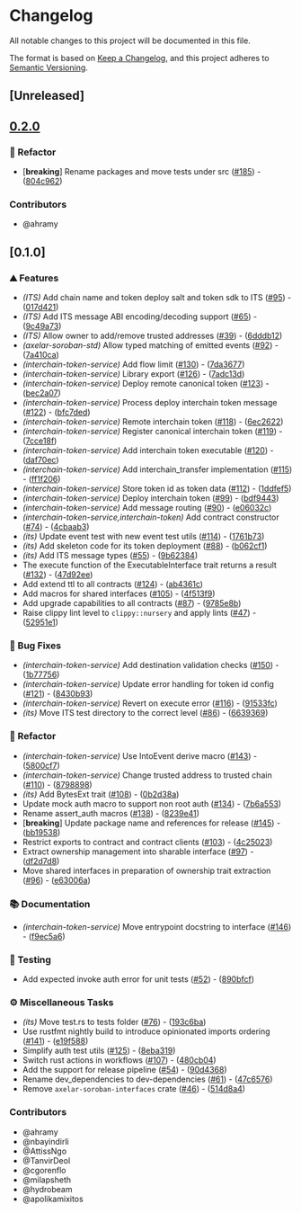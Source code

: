 # Changelog

All notable changes to this project will be documented in this file.

The format is based on [Keep a Changelog](https://keepachangelog.com/en/1.0.0/),
and this project adheres to [Semantic Versioning](https://semver.org/spec/v2.0.0.html).

## [Unreleased]

## [0.2.0](https://github.com/axelarnetwork/axelar-cgp-stellar/compare/stellar-interchain-token-service-v0.1.0...stellar-interchain-token-service-v0.2.0)

### 🚜 Refactor

- [**breaking**] Rename packages and move tests under src ([#185](https://github.com/axelarnetwork/axelar-cgp-stellar/pull/185)) - ([804c962](https://github.com/axelarnetwork/axelar-cgp-stellar/commit/804c962a667a7889c447decf8155c4f56c7b1bdb))

### Contributors

* @ahramy

## [0.1.0]

### ⛰️ Features

- *(ITS)* Add chain name and token deploy salt and token sdk to ITS ([#95](https://github.com/axelarnetwork/axelar-cgp-stellar/pull/95)) - ([017d421](https://github.com/axelarnetwork/axelar-cgp-stellar/commit/017d421eb8c131a84de1b49fca89a45b094e2da9))
- *(ITS)* Add ITS message ABI encoding/decoding support ([#65](https://github.com/axelarnetwork/axelar-cgp-stellar/pull/65)) - ([9c49a73](https://github.com/axelarnetwork/axelar-cgp-stellar/commit/9c49a73346d161b8bd52060ef764db04464ceb80))
- *(ITS)* Allow owner to add/remove trusted addresses ([#39](https://github.com/axelarnetwork/axelar-cgp-stellar/pull/39)) - ([6dddb12](https://github.com/axelarnetwork/axelar-cgp-stellar/commit/6dddb124a73c40de17b0e88aa570edeb6db4efc5))
- *(axelar-soroban-std)* Allow typed matching of emitted events ([#92](https://github.com/axelarnetwork/axelar-cgp-stellar/pull/92)) - ([7a410ca](https://github.com/axelarnetwork/axelar-cgp-stellar/commit/7a410cab94a280777361e75c73675431b2c1be2f))
- *(interchain-token-service)* Add flow limit ([#130](https://github.com/axelarnetwork/axelar-cgp-stellar/pull/130)) - ([7da3677](https://github.com/axelarnetwork/axelar-cgp-stellar/commit/7da36774cfa4f44d7bd66de9ac04f8ed0d4c6160))
- *(interchain-token-service)* Library export ([#126](https://github.com/axelarnetwork/axelar-cgp-stellar/pull/126)) - ([7adc13d](https://github.com/axelarnetwork/axelar-cgp-stellar/commit/7adc13d91bd322c9d62cebcca11aa63c7d9c5cbf))
- *(interchain-token-service)* Deploy remote canonical token ([#123](https://github.com/axelarnetwork/axelar-cgp-stellar/pull/123)) - ([bec2a07](https://github.com/axelarnetwork/axelar-cgp-stellar/commit/bec2a0723a4e42a6c1db0c435cc65f5a07898326))
- *(interchain-token-service)* Process deploy interchain token message ([#122](https://github.com/axelarnetwork/axelar-cgp-stellar/pull/122)) - ([bfc7ded](https://github.com/axelarnetwork/axelar-cgp-stellar/commit/bfc7ded743699b4e6d50d721876cd5c2f7db293b))
- *(interchain-token-service)* Remote interchain token ([#118](https://github.com/axelarnetwork/axelar-cgp-stellar/pull/118)) - ([6ec2622](https://github.com/axelarnetwork/axelar-cgp-stellar/commit/6ec26221bd6a7583b65bde93a2f69a7abb4dacb9))
- *(interchain-token-service)* Register canonical interchain token ([#119](https://github.com/axelarnetwork/axelar-cgp-stellar/pull/119)) - ([7cce18f](https://github.com/axelarnetwork/axelar-cgp-stellar/commit/7cce18fbf483648456c11c799c334430d6475c46))
- *(interchain-token-service)* Add interchain token executable ([#120](https://github.com/axelarnetwork/axelar-cgp-stellar/pull/120)) - ([daf70ec](https://github.com/axelarnetwork/axelar-cgp-stellar/commit/daf70ec484eb6c50fcf30ac0e0ca874fdea729ff))
- *(interchain-token-service)* Add interchain_transfer implementation ([#115](https://github.com/axelarnetwork/axelar-cgp-stellar/pull/115)) - ([ff1f206](https://github.com/axelarnetwork/axelar-cgp-stellar/commit/ff1f2068702f09babb3d0b3afe4a5ebee7f7bbdf))
- *(interchain-token-service)* Store token id as token data ([#112](https://github.com/axelarnetwork/axelar-cgp-stellar/pull/112)) - ([1ddfef5](https://github.com/axelarnetwork/axelar-cgp-stellar/commit/1ddfef51c8b9fc7689e90b233b2f3d9754d8d942))
- *(interchain-token-service)* Deploy interchain token ([#99](https://github.com/axelarnetwork/axelar-cgp-stellar/pull/99)) - ([bdf9443](https://github.com/axelarnetwork/axelar-cgp-stellar/commit/bdf9443d55f142a333a5d39a059c9f7479327ce4))
- *(interchain-token-service)* Add message routing ([#90](https://github.com/axelarnetwork/axelar-cgp-stellar/pull/90)) - ([e06032c](https://github.com/axelarnetwork/axelar-cgp-stellar/commit/e06032cb8b90e2e8c78cd0a93a4dad4da588df75))
- *(interchain-token-service,interchain-token)* Add contract constructor ([#74](https://github.com/axelarnetwork/axelar-cgp-stellar/pull/74)) - ([4cbaab3](https://github.com/axelarnetwork/axelar-cgp-stellar/commit/4cbaab3f1fed2878a1ad5259c40d361b85a4747f))
- *(its)* Update event test with new event test utils ([#114](https://github.com/axelarnetwork/axelar-cgp-stellar/pull/114)) - ([1761b73](https://github.com/axelarnetwork/axelar-cgp-stellar/commit/1761b733706f3e522d7cf060b04b697da878bee7))
- *(its)* Add skeleton code for its token deployment ([#88](https://github.com/axelarnetwork/axelar-cgp-stellar/pull/88)) - ([b062cf1](https://github.com/axelarnetwork/axelar-cgp-stellar/commit/b062cf1eb9f26ef2ceeebeded732fd40e58f48f4))
- *(its)* Add ITS message types ([#55](https://github.com/axelarnetwork/axelar-cgp-stellar/pull/55)) - ([9b62384](https://github.com/axelarnetwork/axelar-cgp-stellar/commit/9b6238401ccdd087c8a8d9a6516fc2537dcac8ba))
- The execute function of the ExecutableInterface trait returns a result ([#132](https://github.com/axelarnetwork/axelar-cgp-stellar/pull/132)) - ([47d92ee](https://github.com/axelarnetwork/axelar-cgp-stellar/commit/47d92eec27cf9dc5d7a850a1e4a70f810a75da06))
- Add extend ttl to all contracts ([#124](https://github.com/axelarnetwork/axelar-cgp-stellar/pull/124)) - ([ab4361c](https://github.com/axelarnetwork/axelar-cgp-stellar/commit/ab4361c58daffebd099ab386910b55a4d56d152f))
- Add macros for shared interfaces ([#105](https://github.com/axelarnetwork/axelar-cgp-stellar/pull/105)) - ([4f513f9](https://github.com/axelarnetwork/axelar-cgp-stellar/commit/4f513f933d290cc9cc5944e5e39bcda13a136906))
- Add upgrade capabilities to all contracts ([#87](https://github.com/axelarnetwork/axelar-cgp-stellar/pull/87)) - ([9785e8b](https://github.com/axelarnetwork/axelar-cgp-stellar/commit/9785e8bebea93e987af664cedea3234241675d96))
- Raise clippy lint level to `clippy::nursery` and apply lints ([#47](https://github.com/axelarnetwork/axelar-cgp-stellar/pull/47)) - ([52951e1](https://github.com/axelarnetwork/axelar-cgp-stellar/commit/52951e11f500b83f6cb31a3cadb845c4841af6a4))

### 🐛 Bug Fixes

- *(interchain-token-service)* Add destination validation checks ([#150](https://github.com/axelarnetwork/axelar-cgp-stellar/pull/150)) - ([1b77756](https://github.com/axelarnetwork/axelar-cgp-stellar/commit/1b77756e62f35f7ac016dab7fbba9e2a06375e87))
- *(interchain-token-service)* Update error handling for token id config ([#121](https://github.com/axelarnetwork/axelar-cgp-stellar/pull/121)) - ([8430b93](https://github.com/axelarnetwork/axelar-cgp-stellar/commit/8430b939fe3a330161ee7318218a85ee6721254d))
- *(interchain-token-service)* Revert on execute error ([#116](https://github.com/axelarnetwork/axelar-cgp-stellar/pull/116)) - ([91533fc](https://github.com/axelarnetwork/axelar-cgp-stellar/commit/91533fc4ff61aa3d7a3fc005cc52d8efbaf1f2ad))
- *(its)* Move ITS test directory to the correct level ([#86](https://github.com/axelarnetwork/axelar-cgp-stellar/pull/86)) - ([6639369](https://github.com/axelarnetwork/axelar-cgp-stellar/commit/6639369c916e2b839faa2227fc783e49704cb926))

### 🚜 Refactor

- *(interchain-token-service)* Use IntoEvent derive macro ([#143](https://github.com/axelarnetwork/axelar-cgp-stellar/pull/143)) - ([5800cf7](https://github.com/axelarnetwork/axelar-cgp-stellar/commit/5800cf7bed4a7efefc7bebd037635968eff3ee99))
- *(interchain-token-service)* Change trusted address to trusted chain ([#110](https://github.com/axelarnetwork/axelar-cgp-stellar/pull/110)) - ([8798898](https://github.com/axelarnetwork/axelar-cgp-stellar/commit/8798898467d5c4e2d3e0de071386b3ca6944a53a))
- *(its)* Add BytesExt trait ([#108](https://github.com/axelarnetwork/axelar-cgp-stellar/pull/108)) - ([0b2d38a](https://github.com/axelarnetwork/axelar-cgp-stellar/commit/0b2d38ab5cc8895e6038113db2e1f391e555b4fd))
- Update mock auth macro to support non root auth  ([#134](https://github.com/axelarnetwork/axelar-cgp-stellar/pull/134)) - ([7b6a553](https://github.com/axelarnetwork/axelar-cgp-stellar/commit/7b6a55385fc0bdcbd7d6bf065ddaa0f81dceb51f))
- Rename assert_auth macros ([#138](https://github.com/axelarnetwork/axelar-cgp-stellar/pull/138)) - ([8239e41](https://github.com/axelarnetwork/axelar-cgp-stellar/commit/8239e4126cdccb4156f737dd6e20fad5c2bfc239))
- [**breaking**] Update package name and references for release ([#145](https://github.com/axelarnetwork/axelar-cgp-stellar/pull/145)) - ([bb19538](https://github.com/axelarnetwork/axelar-cgp-stellar/commit/bb195386eeda9c75d4da33eb0cf29fd9cb9b621c))
- Restrict exports to contract and contract clients ([#103](https://github.com/axelarnetwork/axelar-cgp-stellar/pull/103)) - ([4c25023](https://github.com/axelarnetwork/axelar-cgp-stellar/commit/4c250237afce95fcd687f74e350b6b272a3d295d))
- Extract ownership management into sharable interface ([#97](https://github.com/axelarnetwork/axelar-cgp-stellar/pull/97)) - ([df2d7d8](https://github.com/axelarnetwork/axelar-cgp-stellar/commit/df2d7d8106e26c143757d26dfc321ffd5778d23b))
- Move shared interfaces in preparation of ownership trait extraction ([#96](https://github.com/axelarnetwork/axelar-cgp-stellar/pull/96)) - ([e63006a](https://github.com/axelarnetwork/axelar-cgp-stellar/commit/e63006a4f17abccbd1922389f1c03cc1735220b3))

### 📚 Documentation

- *(interchain-token-service)* Move entrypoint docstring to interface ([#146](https://github.com/axelarnetwork/axelar-cgp-stellar/pull/146)) - ([f9ec5a6](https://github.com/axelarnetwork/axelar-cgp-stellar/commit/f9ec5a66e8eb351ddea77fa23a48f57c7888adcf))

### 🧪 Testing

- Add expected invoke auth error for unit tests ([#52](https://github.com/axelarnetwork/axelar-cgp-stellar/pull/52)) - ([890bfcf](https://github.com/axelarnetwork/axelar-cgp-stellar/commit/890bfcfc92badf0ffed2c90aa581efdac4ce81dc))

### ⚙️ Miscellaneous Tasks

- *(its)* Move test.rs to tests folder ([#76](https://github.com/axelarnetwork/axelar-cgp-stellar/pull/76)) - ([193c6ba](https://github.com/axelarnetwork/axelar-cgp-stellar/commit/193c6bab049b90d80f80bc17de4d75ddd2d517bb))
- Use rustfmt nightly build to introduce opinionated imports ordering ([#141](https://github.com/axelarnetwork/axelar-cgp-stellar/pull/141)) - ([e19f588](https://github.com/axelarnetwork/axelar-cgp-stellar/commit/e19f5887dcb7f648d1aacb0fedbd6dfa9bf45eb2))
- Simplify auth test utils ([#125](https://github.com/axelarnetwork/axelar-cgp-stellar/pull/125)) - ([8eba319](https://github.com/axelarnetwork/axelar-cgp-stellar/commit/8eba3199c09180f7db446ddcc25580ad935fbfcc))
- Switch rust actions in workflows ([#107](https://github.com/axelarnetwork/axelar-cgp-stellar/pull/107)) - ([480cb04](https://github.com/axelarnetwork/axelar-cgp-stellar/commit/480cb04f311786545669a6f39a8a3a55950245e7))
- Add the support for release pipeline ([#54](https://github.com/axelarnetwork/axelar-cgp-stellar/pull/54)) - ([90d4368](https://github.com/axelarnetwork/axelar-cgp-stellar/commit/90d436811258b54ee8efbac074da515e977eb47e))
- Rename dev_dependencies to dev-dependencies ([#61](https://github.com/axelarnetwork/axelar-cgp-stellar/pull/61)) - ([47c6576](https://github.com/axelarnetwork/axelar-cgp-stellar/commit/47c657656cf83105c46b64b98d85c0653212d528))
- Remove `axelar-soroban-interfaces` crate ([#46](https://github.com/axelarnetwork/axelar-cgp-stellar/pull/46)) - ([514d8a4](https://github.com/axelarnetwork/axelar-cgp-stellar/commit/514d8a441ab30587dd953004894596147298fec7))

### Contributors

* @ahramy
* @nbayindirli
* @AttissNgo
* @TanvirDeol
* @cgorenflo
* @milapsheth
* @hydrobeam
* @apolikamixitos
